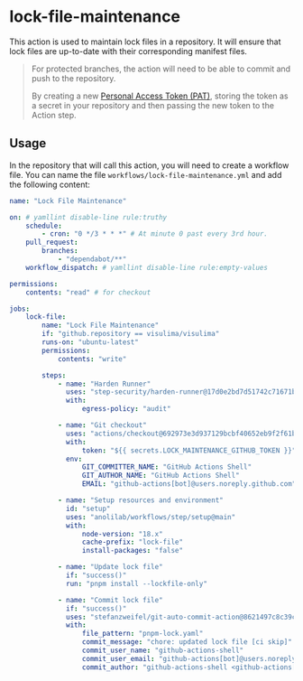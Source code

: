 # lock-file-maintenance

This action is used to maintain lock files in a repository. It will ensure that lock files are up-to-date with their corresponding manifest files.

> For protected branches, the action will need to be able to commit and push to the repository.
>
> By creating a new [Personal Access Token (PAT)](https://github.com/settings/tokens/new), storing the token as a secret in your repository and then passing the new token to the Action step.

## Usage

In the repository that will call this action, you will need to create a workflow file. You can name the file `workflows/lock-file-maintenance.yml` and add the following content:

```yml
name: "Lock File Maintenance"

on: # yamllint disable-line rule:truthy
    schedule:
        - cron: "0 */3 * * *" # At minute 0 past every 3rd hour.
    pull_request:
        branches:
            - "dependabot/**"
    workflow_dispatch: # yamllint disable-line rule:empty-values

permissions:
    contents: "read" # for checkout

jobs:
    lock-file:
        name: "Lock File Maintenance"
        if: "github.repository == visulima/visulima"
        runs-on: "ubuntu-latest"
        permissions:
            contents: "write"

        steps:
            - name: "Harden Runner"
              uses: "step-security/harden-runner@17d0e2bd7d51742c71671bd19fa12bdc9d40a3d6" # v2.8.1
              with:
                  egress-policy: "audit"

            - name: "Git checkout"
              uses: "actions/checkout@692973e3d937129bcbf40652eb9f2f61becf3332" # v4.1.7
              with:
                  token: "${{ secrets.LOCK_MAINTENANCE_GITHUB_TOKEN }}"
              env:
                  GIT_COMMITTER_NAME: "GitHub Actions Shell"
                  GIT_AUTHOR_NAME: "GitHub Actions Shell"
                  EMAIL: "github-actions[bot]@users.noreply.github.com"

            - name: "Setup resources and environment"
              id: "setup"
              uses: "anolilab/workflows/step/setup@main"
              with:
                  node-version: "18.x"
                  cache-prefix: "lock-file"
                  install-packages: "false"

            - name: "Update lock file"
              if: "success()"
              run: "pnpm install --lockfile-only"

            - name: "Commit lock file"
              if: "success()"
              uses: "stefanzweifel/git-auto-commit-action@8621497c8c39c72f3e2a999a26b4ca1b5058a842" # v5.0.1
              with:
                  file_pattern: "pnpm-lock.yaml"
                  commit_message: "chore: updated lock file [ci skip]"
                  commit_user_name: "github-actions-shell"
                  commit_user_email: "github-actions[bot]@users.noreply.github.com"
                  commit_author: "github-actions-shell <github-actions[bot]@users.noreply.github.com>"
```
